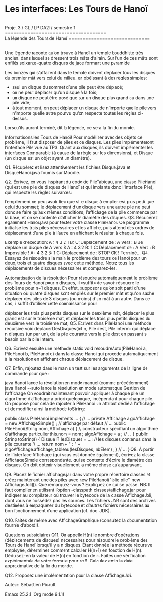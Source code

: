 Les interfaces: Les Tours de Hanoï
==================================
<br>
Projet 3 / GL / LP DA2I / semestre 1
====================================
<br>
La légende des Tours de Hanoï
=============================
<br><br>
<p>Une légende raconte qu’on trouve à Hanoï un temple bouddhiste très ancien, dans lequel se dressent trois mâts d’airain. Sur l’un de ces mâts sont enfilés soixante-quatre disques de jade formant une pyramide.<p>

<p>Les bonzes qui s’affairent dans le temple doivent déplacer tous les disques du premier mât vers celui du milieu, en obéissant à des règles simples:<p>
<ul>
<li>seul un disque du sommet d’une pile peut être déplacé;</li>
<li>on ne peut déplacer qu’un disque à la fois;</li>
<li>un disque ne peut être posé que sur un disque plus grand ou dans une pile vide;</li>
<li>à tout moment, on peut déplacer un disque de n’importe quelle pile vers n’importe quelle autre pourvu qu’on respecte toutes les règles ci-dessus.</li>
</ul>
Lorsqu’ils auront terminé, dit la légende, ce sera la fin du monde.

Informatisons les Tours de Hanoï!
Pour modéliser avec des objets ce problème, il faut disposer de piles et de disques. Les piles implémenteront l’interface Pile vue au TP3. Quant aux disques, ils doivent implémenter les interfaces Comparable (à cause de la règle sur les dimensions), et Disque (un disque est un objet ayant un diamètre).

Q1.
Récupérez et lisez attentivement les fichiers Disque.java et DisqueHanoi.java fournis sur Moodle.

Q2.
Écrivez, en vous inspirant du code de PileTableau, une classe PileHanoi (qui est une pile de disques de Hanoï et qui implante donc l'interface Pile), qui respecte les règles suivantes:

l’empilement ne peut avoir lieu que si le disque à empiler est plus petit que celui du sommet;
le déplacement d’un disque vers une autre pile ne peut donc se faire qu’aux mêmes conditions;
l’affichage de la pile commence par la base, et on se contente d’afficher le diamètre des disques.
Q3.
Récupérez également Hanoi.java pour tester votre classe PileHanoi. Ce programme initialise les trois piles nécessaires et les affiche, puis attend des ordres de déplacement d’une pile à l’autre en affichant le résultat à chaque fois.

Exemple d'exécution:
A : 4 3 2 1
B:
C:
Déplacement de : A
Vers : B
Je déplace un disque de A vers B
A : 4 3 2
B: 1
C:
Déplacement de : A
Vers : B
Impossible !
A : 4 3 2
B: 1
C:
Déplacement de : STOP
OK ! Terminé...
Q4.
Essayez de résoudre à la main le problème des tours de Hanoï pour un, deux, trois et quatre disques avec cette méthode. Notez tous les déplacements de disques nécessaires et comparez-les.

Automatisation de la résolution
Pour résoudre automatiquement le problème des Tours de Hanoï pour n disques, il «suffit» de savoir résoudre le problème pour n−1 disques. En effet, supposons qu’on soit parti d'une situation où quatre disques sont empilés sur le premier mât et qu'on sache déplacer des piles de 3 disques (ou moins) d'un mât à un autre. Dans ce cas, il suffit d'utiliser cette connaissance pour

déplacer les trois plus petits disques sur le deuxième mât,
déplacer le plus grand est sur le troisème mât, et
déplacer les trois plus petits disques du deuxième vers le troisième mât;
Q5.
Écrivez dans PileHanoi une méthode récursive void deplacerDesDisques(int n, Pile dest, Pile interm) qui déplace n disques (un par un), de la pile courante vers la pile dest en passant si besoin par la pile interm.

Q6.
Écrivez ensuite une méthode static void resoudreAuto(PileHanoi a, PileHanoi b, PileHanoi c) dans la classe Hanoi qui procède automatiquement à la résolution en affichant chaque déplacement de disque.

Q7.
Enfin, rajoutez dans le main un test sur les arguments de la ligne de commande pour que :

java Hanoi lance la résolution en mode manuel (comme précédemment)
java Hanoi --auto lance la résolution en mode automatique
Gestion de l’affichage
On voudrait maintenant pouvoir appliquer à chaque pile un algorithme d’affichage a priori quelconque, indépendant pour chaque pile. On propose pour cela de rajouter à PileHanoi un attribut dédié à l’affichage et de modifier ainsi la méthode toString:

public class PileHanoi implements ... { // ...
    private Affichage algoAffichage = new AffichageSimple() ; // affichage par défaut
    //    ...
    public PileHanoi(String nom, Affichage a) { // constructeur specifiant un algorithme d’affichage particulier
        this.nom = nom ;
        algoAffichage = a ;
        // ...
    }
    public String toString() {
        Disque [] lesDisques = ...; // les disques contenus dans la pile courante
        //  ...
        return nom + " : " + algoAffichage.affichage_tableau(lesDisques, nbElem) ;
    } // ...
}
Q8.
À partir de l’interface Affichage (qui vous est donnée également), écrivez la classe AffichageSimple correspondante, qui se contente d’écrire le diamètre des disques. On doit obtenir visuellement la même chose qu’auparavant.

Q9.
Placez le fichier affichage.jar dans votre propre répertoire classes et créez maintenant une des piles avec new PileHanoi("jolie pile", new AffichageJoli()). Que remarquez-vous ? Expliquez ce qui se passe. NB: Il faut compiler en utilisant l’option -classpath classes/affichage.jar pour indiquer au compilateur où trouver le bytecode de la classe AffichageJoli, dont vous ne possédez pas les sources. Les fichiers JAR sont des archives destinées à empaqueter du bytecode et d’autres fichiers nécessaires au bon fonctionnement d’une application (cf. doc. JDK).

Q10.
Faites de même avec AffichageGraphique (consultez la documentation fournie d’abord!).

Questions subsidiaires
Q11.
On appelle H(n) le nombre d’opérations (déplacements de disques) nécessaires pour résoudre le problème des Tours de Hanoï lorsqu’il y a n disques. Étant donnée la méthode récursive employée, déterminez comment calculer H(n+1) en fonction de H(n). Déduisez-en la valeur de H(n) en fonction de n. Faites une vérification expérimentale de votre formule pour n≤6. Calculez enfin la date approximative de la fin du monde.

Q12.
Proposez une implémentation pour la classe AffichageJoli.

Auteur: Sébastien Picault

Emacs 25.2.1 (Org mode 9.1.1)
